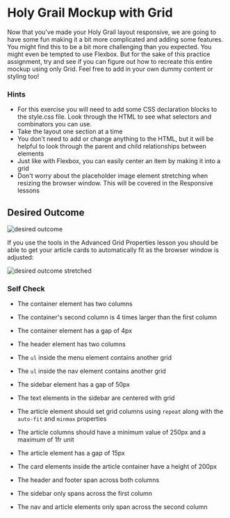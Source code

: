 # Holy Grail Mockup with Grid

Now that you've made your Holy Grail layout responsive, we are going to have some fun making it a bit more complicated
and adding some features. You might find this to be a bit more challenging than you expected. You might even be tempted
to use Flexbox. But for the sake of this practice assignment, try and see if you can figure out how to recreate this
entire mockup using only Grid. Feel free to add in your own dummy content or styling too!

### Hints

- For this exercise you will need to add some CSS declaration blocks to the style.css file. Look through the HTML to see
  what selectors and combinators you can use.
- Take the layout one section at a time
- You don't need to add or change anything to the HTML, but it will be helpful to look through the parent and child
  relationships between elements
- Just like with Flexbox, you can easily center an item by making it into a grid
- Don't worry about the placeholder image element stretching when resizing the browser window. This will be covered in
  the Responsive lessons

## Desired Outcome

![desired outcome](./desired-outcome.png)

If you use the tools in the Advanced Grid Properties lesson you should be able to get your article cards to
automatically fit as the browser window is adjusted:

![desired outcome stretched](./desired-outcome-stretched.png)

### Self Check

- The container element has two columns
- The container's second column is 4 times larger than the first column
- The container element has a gap of 4px
- The header element has two columns

- The `ul` inside the menu element contains another grid
- The `ul` inside the nav element contains another grid
- The sidebar element has a gap of 50px
- The text elements in the sidebar are centered with grid
- The article element should set grid columns using `repeat` along with the `auto-fit` and `minmax` properties
- The article columns should have a minimum value of 250px and a maximum of 1fr unit
- The article element has a gap of 15px
- The card elements inside the article container have a height of 200px
- The header and footer span across both columns
- The sidebar only spans across the first column
- The nav and article elements only span across the second column
